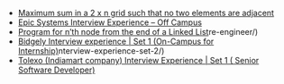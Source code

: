  - [Maximum sum in a 2 x n grid such that no two elements are adjacent](https://www.geeksforgeeks.org/maximum-sum-2-x-n-grid-no-two-elements-adjacent/)
- [Epic Systems Interview Experience – Off Campus](https://www.geeksforgeeks.org/epic-systems-interview-experience-off-campus/)
- [Program for n’th node from the end of a Linked List](https://www.geeksforgeeks.org/nth-node-from-the-end-of-a-linked-list/)re-engineer/)
- [Bidgely Interview experience | Set 1 (On-Campus for Internship)](https://www.geeksforgeeks.org/bidgely-interview-experience-set-1-on-campus-for-internship/)nterview-experience-set-2/)
- [Tolexo (Indiamart company) Interview Experience | Set 1 ( Senior Software Developer)](https://www.geeksforgeeks.org/tolexo-indiamart-company-interview-experience-set-1-senior-software-developer/)